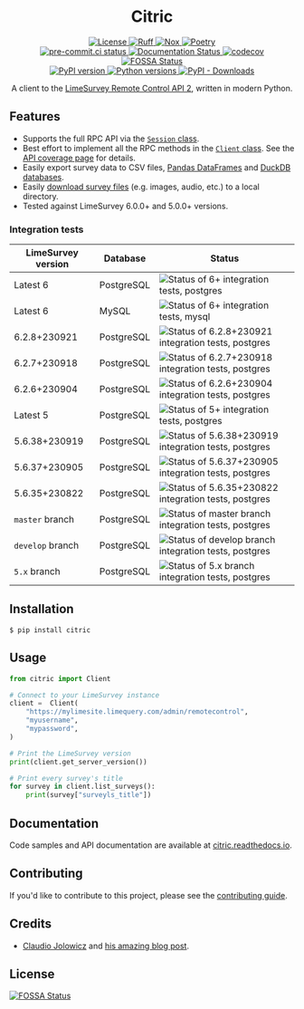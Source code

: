 <div align="center">

# Citric

<div>
  <a href="https://github.com/edgarrmondragon/citric/blob/main/LICENSE">
    <img alt="License" src="https://img.shields.io/github/license/edgarrmondragon/citric"/>
  </a>
  <a href="https://github.com/astral-sh/ruff">
    <img src="https://img.shields.io/endpoint?url=https://raw.githubusercontent.com/charliermarsh/ruff/main/assets/badge/v2.json" alt="Ruff" style="max-width:100%;">
  </a>
  <a href="https://github.com/wntrblm/nox">
    <img alt="Nox" src="https://img.shields.io/badge/%F0%9F%A6%8A-Nox-D85E00.svg"/>
  </a>
  <a href="https://python-poetry.org/">
    <img alt="Poetry" src="https://img.shields.io/endpoint?url=https://python-poetry.org/badge/v0.json"/>
  </a>
</div>

<div>
  <a href="https://results.pre-commit.ci/latest/github/edgarrmondragon/citric/main">
    <img alt="pre-commit.ci status" src="https://results.pre-commit.ci/badge/github/edgarrmondragon/citric/main.svg"/>
  </a>
  <a href="https://citric.readthedocs.io/en/latest/?badge=latest">
    <img alt="Documentation Status" src="https://readthedocs.org/projects/citric/badge/?version=latest"/>
  </a>
  <a href="https://codecov.io/gh/edgarrmondragon/citric">
    <img alt="codecov" src="https://codecov.io/gh/edgarrmondragon/citric/branch/main/graph/badge.svg"/>
  </a>
  <a href="https://app.fossa.com/projects/git%2Bgithub.com%2Fedgarrmondragon%2Fcitric?ref=badge_shield">
    <img alt="FOSSA Status" src="https://app.fossa.com/api/projects/git%2Bgithub.com%2Fedgarrmondragon%2Fcitric.svg?type=shield"/>
  </a>
</div>

<div>
  <a href="https://pypi.org/project/citric">
    <img alt="PyPI version" src="https://img.shields.io/pypi/v/citric.svg?color=blue"/>
  </a>
  <a href="https://pypi.org/project/citric">
    <img alt="Python versions" src="https://img.shields.io/pypi/pyversions/citric.svg"/>
  </a>
  <a href="https://pypi.org/project/citric">
    <img alt="PyPI - Downloads" src="https://img.shields.io/pypi/dm/citric?color=blue"/>
  </a>
</div>

A client to the [LimeSurvey Remote Control API 2](https://manual.limesurvey.org/RemoteControl_2_API), written in modern
Python.
</div>

## Features

- Supports the full RPC API via the [`Session` class](https://citric.readthedocs.io/en/latest/_api/citric/session/index.html#citric.session.Session).
- Best effort to implement all the RPC methods in the [`Client` class](https://citric.readthedocs.io/en/stable/_api/citric/index.html#citric.Client). See the [API coverage page](https://citric.readthedocs.io/en/stable/rpc_coverage.html) for details.
- Easily export survey data to CSV files, [Pandas DataFrames](https://citric.readthedocs.io/en/stable/how-to.html#export-responses-to-a-pandas-dataframe) and [DuckDB databases](https://citric.readthedocs.io/en/stable/how-to.html#export-responses-to-a-duckdb-database-and-analyze-with-sql).
- Easily [download survey files](https://citric.readthedocs.io/en/stable/how-to.html#get-files-uploaded-to-a-survey-and-move-them-to-s3) (e.g. images, audio, etc.) to a local directory.
- Tested against LimeSurvey 6.0.0+ and 5.0.0+ versions.

### Integration tests

<!-- start integration status -->
| LimeSurvey version   | Database   | Status                                                                                                                                                                                                                                             |
|----------------------|------------|----------------------------------------------------------------------------------------------------------------------------------------------------------------------------------------------------------------------------------------------------|
| Latest 6             | PostgreSQL | ![Status of 6+ integration tests, postgres](https://img.shields.io/endpoint?url=https%3A%2F%2Fraw.githubusercontent.com%2Fedgarrmondragon%2Fcitric%2Fmain%2Fassets%2Fbadge%2Fbadge-integration-3.12-6-apache-postgres.json)                        |
| Latest 6             | MySQL      | ![Status of 6+ integration tests, mysql](https://img.shields.io/endpoint?url=https%3A%2F%2Fraw.githubusercontent.com%2Fedgarrmondragon%2Fcitric%2Fmain%2Fassets%2Fbadge%2Fbadge-integration-3.12-6-apache-mysql.json)                              |
| 6.2.8+230921         | PostgreSQL | ![Status of 6.2.8+230921 integration tests, postgres](https://img.shields.io/endpoint?url=https%3A%2F%2Fraw.githubusercontent.com%2Fedgarrmondragon%2Fcitric%2Fmain%2Fassets%2Fbadge%2Fbadge-integration-3.12-6.2.8-230921-apache-postgres.json)   |
| 6.2.7+230918         | PostgreSQL | ![Status of 6.2.7+230918 integration tests, postgres](https://img.shields.io/endpoint?url=https%3A%2F%2Fraw.githubusercontent.com%2Fedgarrmondragon%2Fcitric%2Fmain%2Fassets%2Fbadge%2Fbadge-integration-3.12-6.2.7-230918-apache-postgres.json)   |
| 6.2.6+230904         | PostgreSQL | ![Status of 6.2.6+230904 integration tests, postgres](https://img.shields.io/endpoint?url=https%3A%2F%2Fraw.githubusercontent.com%2Fedgarrmondragon%2Fcitric%2Fmain%2Fassets%2Fbadge%2Fbadge-integration-3.12-6.2.6-230904-apache-postgres.json)   |
| Latest 5             | PostgreSQL | ![Status of 5+ integration tests, postgres](https://img.shields.io/endpoint?url=https%3A%2F%2Fraw.githubusercontent.com%2Fedgarrmondragon%2Fcitric%2Fmain%2Fassets%2Fbadge%2Fbadge-integration-3.12-5-apache-postgres.json)                        |
| 5.6.38+230919        | PostgreSQL | ![Status of 5.6.38+230919 integration tests, postgres](https://img.shields.io/endpoint?url=https%3A%2F%2Fraw.githubusercontent.com%2Fedgarrmondragon%2Fcitric%2Fmain%2Fassets%2Fbadge%2Fbadge-integration-3.12-5.6.38-230919-apache-postgres.json) |
| 5.6.37+230905        | PostgreSQL | ![Status of 5.6.37+230905 integration tests, postgres](https://img.shields.io/endpoint?url=https%3A%2F%2Fraw.githubusercontent.com%2Fedgarrmondragon%2Fcitric%2Fmain%2Fassets%2Fbadge%2Fbadge-integration-3.12-5.6.37-230905-apache-postgres.json) |
| 5.6.35+230822        | PostgreSQL | ![Status of 5.6.35+230822 integration tests, postgres](https://img.shields.io/endpoint?url=https%3A%2F%2Fraw.githubusercontent.com%2Fedgarrmondragon%2Fcitric%2Fmain%2Fassets%2Fbadge%2Fbadge-integration-3.12-5.6.35-230822-apache-postgres.json) |
| `master` branch      | PostgreSQL | ![Status of master branch integration tests, postgres](https://img.shields.io/endpoint?url=https%3A%2F%2Fraw.githubusercontent.com%2Fedgarrmondragon%2Fcitric%2Fmain%2Fassets%2Fbadge%2Fbadge-integration-3.12-refs-heads-master-postgres.json)    |
| `develop` branch     | PostgreSQL | ![Status of develop branch integration tests, postgres](https://img.shields.io/endpoint?url=https%3A%2F%2Fraw.githubusercontent.com%2Fedgarrmondragon%2Fcitric%2Fmain%2Fassets%2Fbadge%2Fbadge-integration-3.12-refs-heads-develop-postgres.json)  |
| `5.x` branch         | PostgreSQL | ![Status of 5.x branch integration tests, postgres](https://img.shields.io/endpoint?url=https%3A%2F%2Fraw.githubusercontent.com%2Fedgarrmondragon%2Fcitric%2Fmain%2Fassets%2Fbadge%2Fbadge-integration-3.12-refs-heads-5.x-postgres.json)          |
<!-- end integration status -->

## Installation

```console
$ pip install citric
```

## Usage

```python
from citric import Client

# Connect to your LimeSurvey instance
client =  Client(
    "https://mylimesite.limequery.com/admin/remotecontrol",
    "myusername",
    "mypassword",
)

# Print the LimeSurvey version
print(client.get_server_version())

# Print every survey's title
for survey in client.list_surveys():
    print(survey["surveyls_title"])
```

## Documentation

Code samples and API documentation are available at [citric.readthedocs.io](https://citric.readthedocs.io/).

## Contributing

If you'd like to contribute to this project, please see the [contributing guide](https://citric.readthedocs.io/en/stable/contributing/getting-started.html).

## Credits

- [Claudio Jolowicz][claudio] and [his amazing blog post][hypermodern].

[claudio]: https://twitter.com/cjolowicz/
[hypermodern]: https://cjolowicz.github.io/posts/hypermodern-python-01-setup/

## License
[![FOSSA Status](https://app.fossa.com/api/projects/git%2Bgithub.com%2Fedgarrmondragon%2Fcitric.svg?type=large)](https://app.fossa.com/projects/git%2Bgithub.com%2Fedgarrmondragon%2Fcitric?ref=badge_large)
